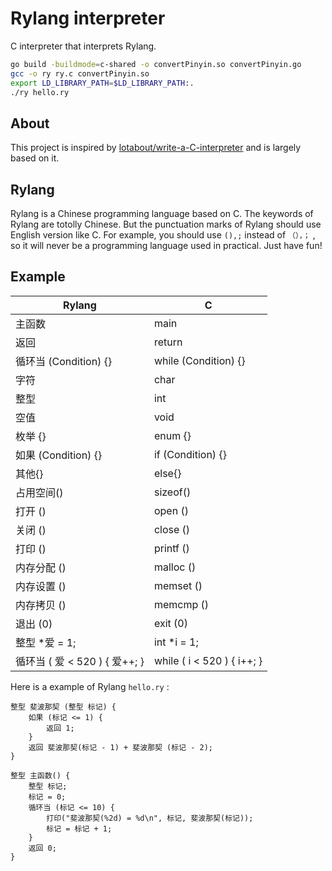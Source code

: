 # Rylang interpreter

C interpreter that interprets Rylang.

```bash
go build -buildmode=c-shared -o convertPinyin.so convertPinyin.go
gcc -o ry ry.c convertPinyin.so
export LD_LIBRARY_PATH=$LD_LIBRARY_PATH:.
./ry hello.ry
```

## About
This project is inspired by [lotabout/write-a-C-interpreter](https://github.com/lotabout/write-a-C-interpreter) and is largely based on it.

## Rylang

Rylang is a Chinese programming language based on C. The keywords of Rylang are totolly Chinese. But the punctuation marks of Rylang should use English version like C. For example, you should use `(),;` instead of `（），；` , so it will never be a programming language used in practical. Just have fun!

## Example

| Rylang                        | C                          |
| ----------------------------- | -------------------------- |
| 主函数                        | main                       |
| 返回                          | return                     |
| 循环当 (Condition) {}         | while (Condition) {}       |
| 字符                          | char                       |
| 整型                          | int                        |
| 空值                          | void                       |
| 枚举 {}                       | enum {}                    |
| 如果 (Condition) {}           | if (Condition) {}          |
| 其他{}                        | else{}                     |
| 占用空间()                    | sizeof()                   |
| 打开 ()                       | open ()                    |
| 关闭 ()                       | close ()                   |
| 打印 ()                       | printf ()                  |
| 内存分配 ()                   | malloc ()                  |
| 内存设置 ()                   | memset ()                  |
| 内存拷贝 ()                   | memcmp ()                  |
| 退出 (0)                      | exit (0)                   |
| 整型 *爱 = 1;                 | int *i = 1;                |
| 循环当 ( 爱 < 520 ) { 爱++; } | while ( i < 520 ) { i++; } |

Here is a example of Rylang `hello.ry` :

```
整型 斐波那契 (整型 标记) {
    如果 (标记 <= 1) {
        返回 1;
    }
    返回 斐波那契(标记 - 1) + 斐波那契 (标记 - 2);
}

整型 主函数() {
    整型 标记;
    标记 = 0;
    循环当 (标记 <= 10) {
        打印("斐波那契(%2d) = %d\n", 标记, 斐波那契(标记));
        标记 = 标记 + 1;
    }
    返回 0;
}
```


